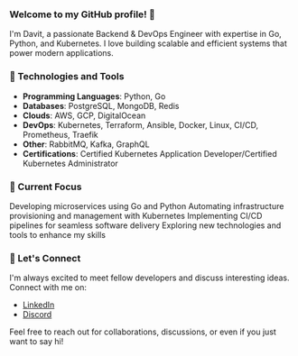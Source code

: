 ### Welcome to my GitHub profile! 👋

I'm Davit, a passionate Backend & DevOps Engineer with expertise in Go, Python, and Kubernetes. I love building scalable and efficient systems that power modern applications.

### 🔭 Technologies and Tools
- **Programming Languages**: Python, Go 
- **Databases**: PostgreSQL, MongoDB, Redis
- **Clouds**: AWS, GCP, DigitalOcean 
- **DevOps**: Kubernetes, Terraform, Ansible, Docker, Linux, CI/CD, Prometheus, Traefik 
- **Other**: RabbitMQ, Kafka, GraphQL
- **Certifications**: Certified Kubernetes Application Developer/Certified Kubernetes Administrator


### 🌱 Current Focus

Developing microservices using Go and Python
Automating infrastructure provisioning and management with Kubernetes
Implementing CI/CD pipelines for seamless software delivery
Exploring new technologies and tools to enhance my skills


### 💬 Let's Connect
I'm always excited to meet fellow developers and discuss interesting ideas. Connect with me on:

- [LinkedIn](https://www.linkedin.com/in/dkoshkeli/)
- [Discord](https://discordapp.com/users/KoshkeliusJ#6919)

Feel free to reach out for collaborations, discussions, or even if you just want to say hi!


<!-- [![Top Langs](https://github-readme-stats.vercel.app/api/top-langs/?username=koshkaj&theme=dracula)](https://github.com/anuraghazra/github-readme-stats) -->
